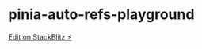 # pinia-auto-refs-playground

[Edit on StackBlitz ⚡️](https://stackblitz.com/edit/vitejs-vite-rf7juf)